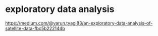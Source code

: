 # exploratory data analysis
https://medium.com/@varun.tyagi83/an-exploratory-data-analysis-of-satellite-data-fbc5b222144b
